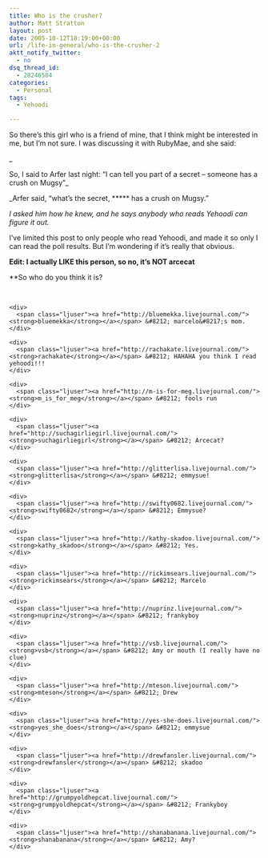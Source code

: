 ```yaml
---
title: Who is the crusher?
author: Matt Stratton
layout: post
date: 2005-10-12T18:19:00+00:00
url: /life-in-general/who-is-the-crusher-2
aktt_notify_twitter:
  - no
dsq_thread_id:
  - 28246584
categories:
  - Personal
tags:
  - Yehoodi

---
```

So there&#8217;s this girl who is a friend of mine, that I think might be interested in me, but I&#8217;m not sure. I was discussing it with RubyMae, and she said:
  
_
  
So, I said to Arfer last night: &#8220;I can tell you part of a secret &#8211; someone has a crush on Mugsy&#8221;_

_Arfer said, &#8220;what&#8217;s the secret, \***** has a crush on Mugsy.&#8221;</p> 

</em>

_I asked him how he knew, and he says anybody who reads Yehoodi can figure it out._

I&#8217;ve limited this post to only people who read Yehoodi, and made it so only I can read the poll results. But I&#8217;m wondering if it&#8217;s really that obvious.

**Edit: I actually LIKE this person, so no, it&#8217;s NOT arcecat**

**So who do you think it is?</p> 

<div>
  <div class="lj_pollanswer">
    <div>
      <span style="color: #551a8b; text-decoration: underline;"><br /> </span>
    </div>
    
    <div>
      <span class="ljuser"><a href="http://bluemekka.livejournal.com/"><strong>bluemekka</strong></a></span> &#8212; marcelo&#8217;s mom.
    </div>
    
    <div>
      <span class="ljuser"><a href="http://rachakate.livejournal.com/"><strong>rachakate</strong></a></span> &#8212; HAHAHA you think I read yehoodi!!!
    </div>
    
    <div>
      <span class="ljuser"><a href="http://m-is-for-meg.livejournal.com/"><strong>m_is_for_meg</strong></a></span> &#8212; fools run
    </div>
    
    <div>
      <span class="ljuser"><a href="http://suchagirliegirl.livejournal.com/"><strong>suchagirliegirl</strong></a></span> &#8212; Arcecat?
    </div>
    
    <div>
      <span class="ljuser"><a href="http://glitterlisa.livejournal.com/"><strong>glitterlisa</strong></a></span> &#8212; emmysue!
    </div>
    
    <div>
      <span class="ljuser"><a href="http://swifty0682.livejournal.com/"><strong>swifty0682</strong></a></span> &#8212; Emmysue?
    </div>
    
    <div>
      <span class="ljuser"><a href="http://kathy-skadoo.livejournal.com/"><strong>kathy_skadoo</strong></a></span> &#8212; Yes.
    </div>
    
    <div>
      <span class="ljuser"><a href="http://rickimsears.livejournal.com/"><strong>rickimsears</strong></a></span> &#8212; Marcelo
    </div>
    
    <div>
      <span class="ljuser"><a href="http://nuprinz.livejournal.com/"><strong>nuprinz</strong></a></span> &#8212; frankyboy
    </div>
    
    <div>
      <span class="ljuser"><a href="http://vsb.livejournal.com/"><strong>vsb</strong></a></span> &#8212; Amy or mouth (I really have no clue)
    </div>
    
    <div>
      <span class="ljuser"><a href="http://mteson.livejournal.com/"><strong>mteson</strong></a></span> &#8212; Drew
    </div>
    
    <div>
      <span class="ljuser"><a href="http://yes-she-does.livejournal.com/"><strong>yes_she_does</strong></a></span> &#8212; emmysue
    </div>
    
    <div>
      <span class="ljuser"><a href="http://drewfansler.livejournal.com/"><strong>drewfansler</strong></a></span> &#8212; skadoo
    </div>
    
    <div>
      <span class="ljuser"><a href="http://grumpyoldhepcat.livejournal.com/"><strong>grumpyoldhepcat</strong></a></span> &#8212; Frankyboy
    </div>
    
    <div>
      <span class="ljuser"><a href="http://shanabanana.livejournal.com/"><strong>shanabanana</strong></a></span> &#8212; Amy?
    </div>
  </div>
</div>

</strong>
